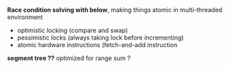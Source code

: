 **Race condition solving with below**, making things atomic in multi-threaded environment
- optimistic locking (compare and swap)
- pessimistic locks (always taking lock before incrementing)
- atomic hardware instructions (fetch-and-add instruction

**segment tree ??** optimized for range sum ?
